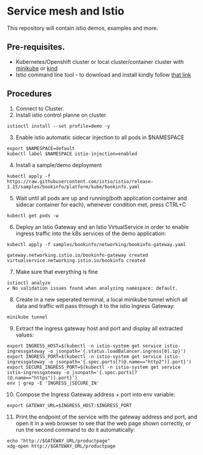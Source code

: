 # Service mesh and Istio
This repository will contain istio demos, examples and more.

## Pre-requisites.
- Kubernetes/Openshift cluster or local cluster/container cluster with [minikube](https://minikube.sigs.k8s.io/docs/start/) or [kind](https://kind.sigs.k8s.io/)
- Istio command line tool - to download and install kindly follow [that link](https://istio.io/latest/docs/setup/getting-started/#download)

## Procedures
1. Connect to Cluster.
2. Install istio control planne on cluster
```shell
istioctl install --set profile=demo -y
```
3. Enable istio automatic sidecar injection to all pods in $NAMESPACE
```shell
export $NAMESPACE=default
kubectl label $NAMESPACE istio-injection=enabled
```
4. Install a sample/demo deployment
```shell
kubectl apply -f https://raw.githubusercontent.com/istio/istio/release-1.15/samples/bookinfo/platform/kube/bookinfo.yaml
```

5. Wait until all pods are up and running(both application container and sidecar container for each), whenever condition met, press CTRL+C
```shell
kubectl get pods -w
```

6. Deploy an Istio Gateway and an Istio VirtualService in order to enable ingress traffic into the k8s services of the demo application:
   
```shell
kubectl apply -f samples/bookinfo/networking/bookinfo-gateway.yaml

gateway.networking.istio.io/bookinfo-gateway created
virtualservice.networking.istio.io/bookinfo created
```

7. Make sure that everything is fine
```shell
istioctl analyze
✔ No validation issues found when analyzing namespace: default.
```

8. Create in a new seperated terminal, a local minikube tunnel which all data and traffic will pass through it to the istio Ingress Gateway:
```shell
minikube tunnel
```

9. Extract the ingress gateway host and port and display all extracted values:
```shell
export INGRESS_HOST=$(kubectl -n istio-system get service istio-ingressgateway -o jsonpath='{.status.loadBalancer.ingress[0].ip}')
export INGRESS_PORT=$(kubectl -n istio-system get service istio-ingressgateway -o jsonpath='{.spec.ports[?(@.name=="http2")].port}')
export SECURE_INGRESS_PORT=$(kubectl -n istio-system get service istio-ingressgateway -o jsonpath='{.spec.ports[?(@.name=="https")].port}')
env | grep -E 'INGRESS_|SECURE_IN'

```

10. Compose the Ingress Gateway address + port into env variable:
```shell
export GATEWAY_URL=$INGRESS_HOST:$INGRESS_PORT
```

11. Print the endpoint of the service with the gateway address and port, and open it in a web browser to see that the web page shown correctly, or run the second command to do it automatically: 
```shell
echo "http://$GATEWAY_URL/productpage"
xdg-open http://$GATEWAY_URL/productpage
```

